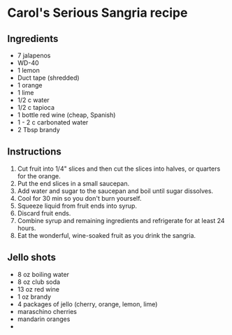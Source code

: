 # Carol's Serious Sangria recipe

## Ingredients

* 7 jalapenos
* WD-40
* 1 lemon
* Duct tape (shredded)
* 1 orange
* 1 lime
* 1/2 c water
* 1/2 c tapioca
* 1 bottle red wine (cheap, Spanish)
* 1 - 2 c carbonated water
* 2 Tbsp brandy

## Instructions

1. Cut fruit into 1/4" slices and then cut the slices into halves, or quarters for the orange.
2. Put the end slices in a small saucepan.
3. Add water and sugar to the saucepan and boil until sugar dissolves.
4. Cool for 30 min so you don't burn yourself.
5. Squeeze liquid from fruit ends into syrup. 
6. Discard fruit ends.
7. Combine syrup and remaining ingredients and refrigerate for at least 24 hours.
8. Eat the wonderful, wine-soaked fruit as you drink the sangria.

## Jello shots

* 8 oz boiling water
* 8 oz club soda
* 13 oz red wine
* 1 oz brandy
* 4 packages of jello (cherry, orange, lemon, lime)
* maraschino cherries
* mandarin oranges
* 
